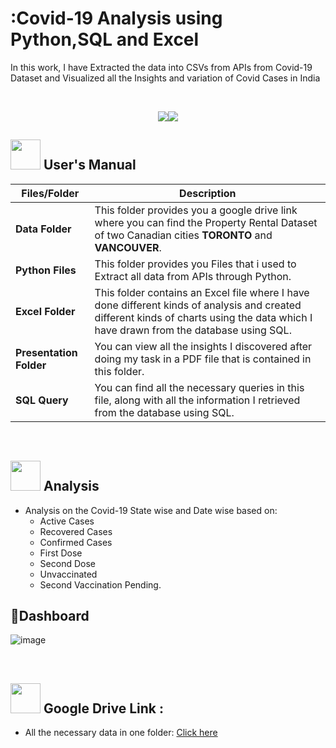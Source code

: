 
# :Covid-19 Analysis using Python,SQL and Excel

In this work, I have Extracted the data into CSVs from APIs from Covid-19 Dataset and Visualized all the Insights and variation of Covid Cases in India

<br>
<p align="center"><a><img src="https://user-images.githubusercontent.com/106439762/181936448-9314e858-4251-46d6-b4d1-35a4c29e9c19.svg"><img src="https://user-images.githubusercontent.com/106439762/181936483-50475e86-bcf1-4169-994c-6476dc2e5edb.svg"></a></p>


##  <img src="https://user-images.githubusercontent.com/106439762/181935629-b3c47bd3-77fb-4431-a11c-ff8ba0942b63.gif" width="48" height="48"> **User's Manual**

| Files/Folder| Description |
| ------------- | ------------- |
| **Data Folder** | This folder provides you a google drive link where you can find the Property Rental Dataset of two Canadian cities **TORONTO** and **VANCOUVER**. |
| **Python Files** | This folder provides you Files that i used to Extract all data from APIs through Python. |
| **Excel Folder**  | This folder contains an Excel file where I have done different kinds of analysis and created different kinds of charts using the data which I have drawn from the database using SQL. |
| **Presentation Folder**  | You can view all the insights I discovered after doing my task in a PDF file that is contained in this folder. |
| **SQL Query** | You can find all the necessary queries in this file, along with all the information I retrieved from the database using SQL.|

<br>

##  <img src=https://user-images.githubusercontent.com/106439762/178428775-03d67679-9aa4-4b08-91e9-6eb6ed8faf66.gif  width="48" height="48"> **Analysis**

- Analysis on the Covid-19 State wise and Date wise based on:  
    - Active Cases
    - Recovered Cases 
    - Confirmed Cases
    - First Dose
    - Second Dose
    - Unvaccinated
    - Second Vaccination Pending.
   
## :page_with_curl:Dashboard
![image](https://user-images.githubusercontent.com/106806098/200942746-ddd67224-afbb-400d-bc28-056e6e631a3f.png)

<br>

## <img src=https://user-images.githubusercontent.com/106439762/178810087-8f7f8272-0cb8-40cb-a14c-be475569cf7d.gif width="48" height="48"> Google Drive Link :

- All the necessary data in one folder: [Click here](https://drive.google.com/drive/folders/1IXP5HiZl7vmne8104wTzrfVQBtsNddwV?usp=share_link)



